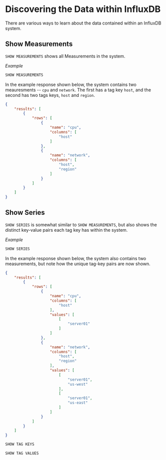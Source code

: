 # Discovering the Data within InfluxDB

There are various ways to learn about the data contained within an InfluxDB system.

## Show Measurements
`SHOW MEASUREMENTS` shows all Measurements in the system.

_Example_

```sql
SHOW MEASUREMENTS
```

In the example response shown below, the system contains two meauresments -- `cpu` and `network`. The first has a tag key `host`, and the second has two tags keys, `host` and `region`.

```json
{
    "results": [
        {
            "rows": [
                {
                    "name": "cpu",
                    "columns": [
                        "host"
                    ]
                },
                {
                    "name": "network",
                    "columns": [
                        "host",
                        "region"
                    ]
                }
            ]
        }
    ]
}
```

## Show Series
`SHOW SERIES` is somewhat similar to `SHOW MEASUREMENTS`, but also shows the distinct key-value pairs each tag key has within the system.

_Example_

```sql
SHOW SERIES
```

In the example response shown below, the system also contains two measurements, but note how the unique tag-key pairs are now shown.

```json
{
    "results": [
        {
            "rows": [
                {
                    "name": "cpu",
                    "columns": [
                        "host"
                    ],
                    "values": [
                        [
                            "server01"
                        ]
                    ]
                },
                {
                    "name": "network",
                    "columns": [
                        "host",
                        "region"
                    ],
                    "values": [
                        [
                            "server01",
                            "us-west"
                        ],
                        [
                            "server01",
                            "us-east"
                        ]
                    ]
                }
            ]
        }
    ]
}
```


```sql
SHOW TAG KEYS
```

```
SHOW TAG VALUES
```

